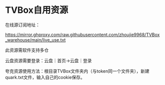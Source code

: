 # TVBox自用资源

在线源订阅地址：

https://mirror.ghproxy.com/raw.githubusercontent.com/zhoujie9968/TVBox_warehouse/main/live_use.txt

此资源需软件支持多仓

云盘资源需要登录：云盘｜首页→云盘｜登录

夸克资源使用方法：根目录TVBox文件夹内（与token同一个文件夹），新建quark.txt文件，输入自己的cookie保存。
